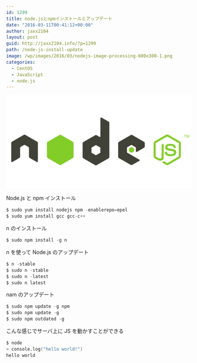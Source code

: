 ```yaml
---
id: 1299
title: node.jsとnpmインストールとアップデート
date: "2016-03-11T00:41:12+00:00"
author: jaxx2104
layout: post
guid: http://jaxx2104.info/?p=1299
path: /node-js-install-update
image: /wp/images/2016/03/nodejs-image-processing-600x300-1.png
categories:
  - CentOS
  - JavaScript
  - node.js
---
```

<img src="./nodejs-image-processing.png" alt="nodejs-image-processing" />

Node.js と npm インストール

```s
$ sudo yum install nodejs npm -enablerepo=epel
$ sudo yum install gcc gcc-c++
```

<!--more-->

n のインストール
```s
$ sudo npm install -g n
```

n を使って Node.js のアップデート
```s
$ n -stable
$ sudo n -stable
$ sudo n -latest
$ sudo n latest
```

nam のアップデート
```s
$ sudo npm update -g npm
$ sudo npm update -g
$ sudo npm outdated -g
```

こんな感じでサーバ上に JS を動かすことができる

```s
$ node
> console.log("hello world!")
hello world
```
